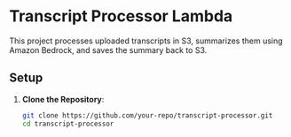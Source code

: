 # Transcript Processor Lambda

This project processes uploaded transcripts in S3, summarizes them using Amazon Bedrock, and saves the summary back to S3.

## Setup

1. **Clone the Repository**:
   ```bash
   git clone https://github.com/your-repo/transcript-processor.git
   cd transcript-processor
